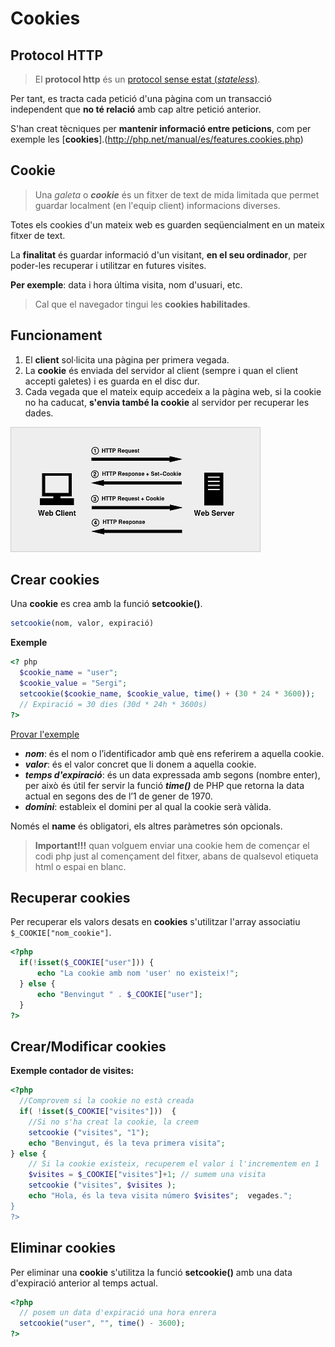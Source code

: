 <!-- notoc -->

# Cookies

## Protocol HTTP

> El  **protocol http** és un [protocol sense estat (*stateless*)](https://es.wikipedia.org/wiki/Protocolo_sin_estado).

Per tant, es tracta cada petició d'una pàgina com un transacció independent que **no té relació** amb cap altre petició anterior.

S'han creat tècniques per **mantenir informació entre peticions**, com per exemple les [**cookies**].(http://php.net/manual/es/features.cookies.php)

## Cookie

> Una *galeta* o ***cookie*** és un fitxer de text de mida limitada que permet guardar localment (en l'equip client) informacions diverses.

Totes els cookies d'un mateix web es guarden seqüencialment en un mateix fitxer de text.

La **finalitat** és guardar informació d'un visitant, **en el seu ordinador**, per poder-les recuperar i utilitzar en futures visites.
 
**Per exemple**: data i hora última visita, nom d'usuari, etc.

> Cal que el navegador tingui les **cookies habilitades**.

## Funcionament

1. El **client** sol·licita una pàgina per primera vegada.
2. La **cookie** és enviada del servidor al client (sempre i quan el client accepti galetes) i es guarda en el disc dur.
3. Cada vegada que el mateix equip accedeix a la pàgina web, si la cookie no ha caducat, **s'envia també la cookie** al servidor per recuperar les dades.

![](/assets/php-cookies.png)

## Crear cookies

Una **cookie** es crea amb la funció **setcookie()**.

```php
setcookie(nom, valor, expiració)
```

**Exemple**

```php
<? php
  $cookie_name = "user";
  $cookie_value = "Sergi";
  setcookie($cookie_name, $cookie_value, time() + (30 * 24 * 3600)); 
  // Expiració = 30 dies (30d * 24h * 3600s)
?>
```

[Provar l'exemple](https://www.w3schools.com/php/showphp.asp?filename=demo_cookie1)

*  **_nom_**: és el nom o l’identificador amb què ens referirem a aquella cookie.
*  **_valor_**: és el valor concret que li donem a aquella cookie.
*  **_temps d'expiració_**: és un data expressada amb segons (nombre enter), per això és útil fer servir la funció **_time()_** de PHP que retorna la data actual en segons des de l’1 de gener de 1970.
* **_domini_**: estableix el domini per al qual la cookie serà vàlida.

Només el **name** és obligatori, els altres paràmetres són opcionals.

> **Important!!!** quan volguem enviar una cookie hem de començar el codi php just al començament del fitxer, abans de qualsevol etiqueta html o espai en blanc.

## Recuperar cookies

Per recuperar els valors desats en **cookies** s'utilitzar l'array associatiu `$_COOKIE["nom_cookie"]`.

```php
<?php
  if(!isset($_COOKIE["user"])) {
      echo "La cookie amb nom 'user' no existeix!";
  } else {
      echo "Benvingut " . $_COOKIE["user"];
  }
?>
```

## Crear/Modificar cookies

**Exemple contador de visites:**

```php
<?php 
  //Comprovem si la cookie no està creada
  if( !isset($_COOKIE["visites"]))  { 
    //Si no s'ha creat la cookie, la creem
    setcookie ("visites", "1"); 
    echo "Benvingut, és la teva primera visita";
} else { 
    // Si la cookie existeix, recuperem el valor i l'incrementem en 1
    $visites = $_COOKIE["visites"]+1; // sumem una visita
    setcookie ("visites", $visites ); 
    echo "Hola, és la teva visita número $visites";  vegades.";
}
?>
```

## Eliminar cookies

Per eliminar una **cookie** s'utilitza la funció **setcookie()** amb una data d'expiració anterior al temps actual.

```php
<?php
  // posem un data d'expiració una hora enrera
  setcookie("user", "", time() - 3600);
?>
```

